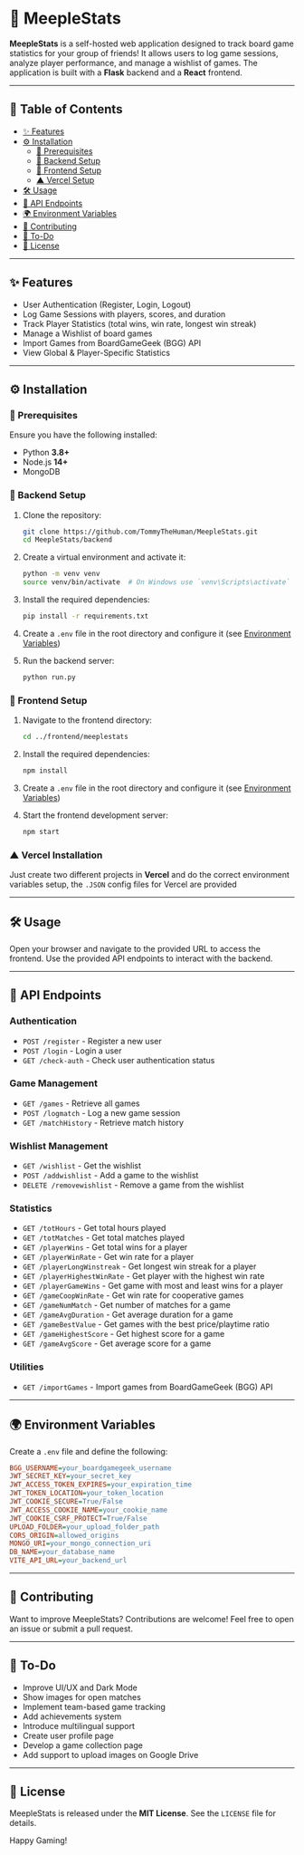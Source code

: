 # 🎲 MeepleStats

**MeepleStats** is a self-hosted web application designed to track board game statistics for your group of friends! It allows users to log game sessions, analyze player performance, and manage a wishlist of games. The application is built with a **Flask** backend and a **React** frontend.

---

## 📜 Table of Contents

- [✨ Features](#-features)
- [⚙️ Installation](#-installation)
  - [📌 Prerequisites](#-prerequisites)
  - [🚀 Backend Setup](#-backend-setup)
  - [🎨 Frontend Setup](#-frontend-setup)
  - [▲ Vercel Setup](#-vercel-installation)
- [🛠️ Usage](#-usage)
- [🔗 API Endpoints](#-api-endpoints)
- [🌍 Environment Variables](#-environment-variables)
- [🤝 Contributing](#-contributing)
- [📌 To-Do](#-to-do)
- [📜 License](#-license)

---

## ✨ Features

- User Authentication (Register, Login, Logout)
- Log Game Sessions with players, scores, and duration
- Track Player Statistics (total wins, win rate, longest win streak)
- Manage a Wishlist of board games
- Import Games from BoardGameGeek (BGG) API
- View Global & Player-Specific Statistics

---

## ⚙️ Installation

### 📌 Prerequisites

Ensure you have the following installed:
- Python **3.8+**
- Node.js **14+**
- MongoDB

### 🚀 Backend Setup

1. Clone the repository:
   ```sh
   git clone https://github.com/TommyTheHuman/MeepleStats.git
   cd MeepleStats/backend
   ```

2. Create a virtual environment and activate it:
   ```sh
   python -m venv venv
   source venv/bin/activate  # On Windows use `venv\Scripts\activate`
   ```

3. Install the required dependencies:
   ```sh
   pip install -r requirements.txt
   ```

4. Create a `.env` file in the root directory and configure it (see [Environment Variables](#-environment-variables))

5. Run the backend server:
   ```sh
   python run.py
   ```

### 🎨 Frontend Setup

1. Navigate to the frontend directory:
   ```sh
   cd ../frontend/meeplestats
   ```

2. Install the required dependencies:
   ```sh
   npm install
   ```

3. Create a `.env` file in the root directory and configure it (see [Environment Variables](#-environment-variables))

4. Start the frontend development server:
   ```sh
   npm start
   ```

### ▲ Vercel Installation
Just create two different projects in **Vercel** and do the correct environment variables setup, the `.JSON` config files for Vercel are provided

---

## 🛠️ Usage

Open your browser and navigate to the provided URL to access the frontend.
Use the provided API endpoints to interact with the backend.

---

## 🔗 API Endpoints

### Authentication
- `POST /register` - Register a new user
- `POST /login` - Login a user
- `GET /check-auth` - Check user authentication status

### Game Management
- `GET /games` - Retrieve all games
- `POST /logmatch` - Log a new game session
- `GET /matchHistory` - Retrieve match history

### Wishlist Management
- `GET /wishlist` - Get the wishlist
- `POST /addwishlist` - Add a game to the wishlist
- `DELETE /removewishlist` - Remove a game from the wishlist

### Statistics
- `GET /totHours` - Get total hours played
- `GET /totMatches` - Get total matches played
- `GET /playerWins` - Get total wins for a player
- `GET /playerWinRate` - Get win rate for a player
- `GET /playerLongWinstreak` - Get longest win streak for a player
- `GET /playerHighestWinRate` - Get player with the highest win rate
- `GET /playerGameWins` - Get game with most and least wins for a player
- `GET /gameCoopWinRate` - Get win rate for cooperative games
- `GET /gameNumMatch` - Get number of matches for a game
- `GET /gameAvgDuration` - Get average duration for a game
- `GET /gameBestValue` - Get games with the best price/playtime ratio
- `GET /gameHighestScore` - Get highest score for a game
- `GET /gameAvgScore` - Get average score for a game

### Utilities
- `GET /importGames` - Import games from BoardGameGeek (BGG) API

---

## 🌍 Environment Variables

Create a `.env` file and define the following:

```ini
BGG_USERNAME=your_boardgamegeek_username
JWT_SECRET_KEY=your_secret_key
JWT_ACCESS_TOKEN_EXPIRES=your_expiration_time
JWT_TOKEN_LOCATION=your_token_location
JWT_COOKIE_SECURE=True/False
JWT_ACCESS_COOKIE_NAME=your_cookie_name
JWT_COOKIE_CSRF_PROTECT=True/False
UPLOAD_FOLDER=your_upload_folder_path
CORS_ORIGIN=allowed_origins
MONGO_URI=your_mongo_connection_uri
DB_NAME=your_database_name
VITE_API_URL=your_backend_url
```

---

## 🤝 Contributing

Want to improve MeepleStats? Contributions are welcome! Feel free to open an issue or submit a pull request.

---

## 📌 To-Do

- Improve UI/UX and Dark Mode
- Show images for open matches
- Implement team-based game tracking
- Add achievements system
- Introduce multilingual support
- Create user profile page
- Develop a game collection page
- Add support to upload images on Google Drive

---

## 📜 License

MeepleStats is released under the **MIT License**. See the `LICENSE` file for details.

Happy Gaming!
